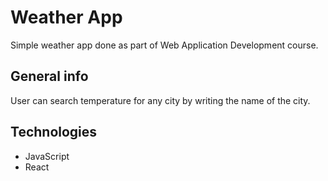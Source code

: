 # Weather App
Simple weather app done as part of Web Application Development course.

## General info
User can search temperature for any city by writing the name of the city.

## Technologies
* JavaScript
* React
